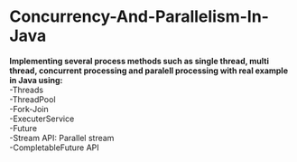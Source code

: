# Concurrency-And-Parallelism-In-Java
**Implementing several process methods such as single thread, multi thread, concurrent processing and paralell processing with real example in Java using:<br>**
-Threads <br>
-ThreadPool <br>
-Fork-Join <br>
-ExecuterService <br>
-Future <br>
-Stream API: Parallel stream <br>
-CompletableFuture API <br>
